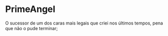 # PrimeAngel
O sucessor de um dos caras mais legais que criei nos últimos tempos, pena que não o pude terminar;
